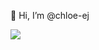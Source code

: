 👋 Hi, I’m @chloe-ej




<img src="https://img.shields.io/badge/Html-FFCA28?style=flat-square&logo=firebase&logoColor=white"/>

<!---
chloe-ej/chloe-ej is a ✨ special ✨ repository because its `README.md` (this file) appears on your GitHub profile.
You can click the Preview link to take a look at your changes.
--->
